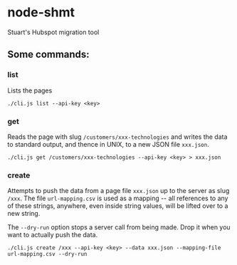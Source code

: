 # node-shmt
Stuart's Hubspot migration tool

## Some commands:

### list

Lists the pages

```
./cli.js list --api-key <key>
```

### get

Reads the page with slug `/customers/xxx-technologies` and writes the data to standard output,
and thence in UNIX, to a new JSON file `xxx.json`.

```
./cli.js get /customers/xxx-technologies --api-key <key> > xxx.json
```

### create

Attempts to push the data from a page file `xxx.json` up to the server as slug `/xxx`. The
file `url-mapping.csv` is used as a mapping -- all references to any of these strings, anywhere,
even inside string values, will be lifted over to a new string.

The `--dry-run` option stops a server call from being made. Drop it when you want to actually
push the data.

```
./cli.js create /xxx --api-key <key> --data xxx.json --mapping-file url-mapping.csv --dry-run
```
